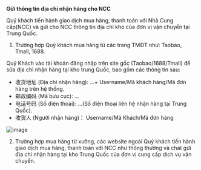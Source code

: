 **Gửi thông tin địa chỉ nhận hàng cho NCC**

Quý khách tiến hành giao dịch mua hàng, thanh toán với Nhà Cung cấp(NCC) và gửi cho NCC thông tin địa chỉ kho của đơn vị vận chuyển tại Trung Quốc.

1. Trường hợp Quý khách mua hàng từ các trang TMĐT như: Taobao, Tmall, 1688. 

Quý Khách vào tài khoản đăng nhập trên site gốc (Taobao/1688/Tmall) để sửa địa chỉ nhận hàng tại kho trung Quốc, bao gồm các thông tin sau:

- 收货地址 (Địa chỉ nhận hàng): ...+ Username/Mã khách hàng/Mã đơn hàng trên hệ thống.
- 邮政编码 (Mã bưu cục): ...
- 电话号码 (Số điện thoại): ...(Số điện thoại liên hệ nhận hàng tại Trung Quốc).
- 收货人 (Người nhận hàng)： Username/Mã Khách/Mã đơn hàng

![image](https://user-images.githubusercontent.com/73226975/122723559-50123100-d29d-11eb-988c-cc3ee9b8ec81.png)

2. Trường hợp mua hàng từ xưởng, các website ngoài Quý khách tiến hành giao dịch mua hàng, thanh toán với NCC như thông thường và chat gửi địa chỉ nhận hàng tại kho Trung Quốc của đơn vị cung cấp dịch vụ vận chuyển.
